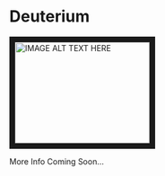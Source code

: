 # Deuterium 

<a href="http://www.youtube.com/watch?feature=player_embedded&v=2tK6pJO3zJs
" target="_blank"><img src="http://img.youtube.com/vi/2tK6pJO3zJs/0.jpg" 
alt="IMAGE ALT TEXT HERE" width="240" height="180" border="10" /></a>



More Info Coming Soon...

